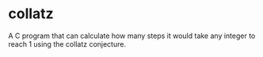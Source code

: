 # collatz
A C program that can calculate how many steps it would take any integer to reach 1 using the collatz conjecture.

